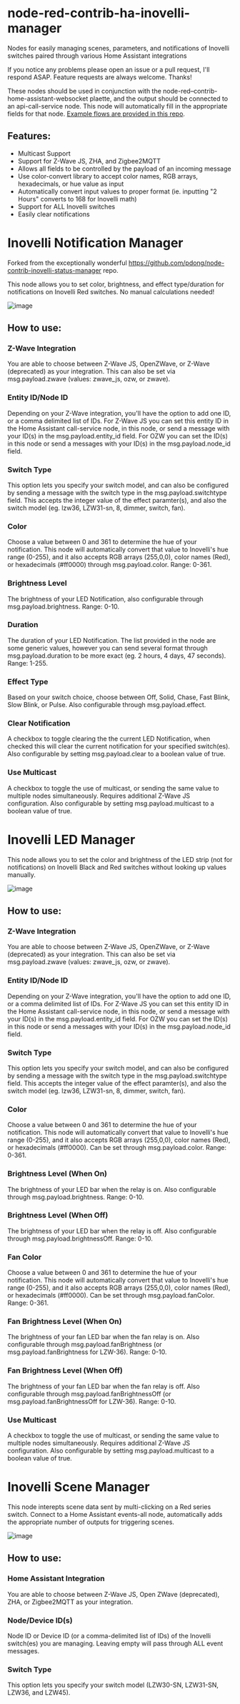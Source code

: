 # node-red-contrib-ha-inovelli-manager
Nodes for easily managing scenes, parameters, and notifications of Inovelli switches paired through various Home Assistant integrations

If you notice any problems please open an issue or a pull request, I'll respond ASAP. Feature requests are always welcome. Thanks!

These nodes should be used in conjunction with the node-red–contrib-home-assistant-websocket plaette, and the output should
be connected to an api-call-service node. This node will automatically fill in the appropriate fields for that node. [Example flows are provided in this repo](https://github.com/ryanjohnsontv/node-red-contrib-ha-inovelli-manager/tree/main/examples).

## Features:
-   Multicast Support
-   Support for Z-Wave JS, ZHA, and Zigbee2MQTT
-   Allows all fields to be controlled by the payload of an incoming message
-   Use color-convert library to accept color names, RGB arrays, hexadecimals, or hue value as input
-   Automatically convert input values to proper format (ie. inputting "2 Hours" converts to 168 for Inovelli math)
-   Support for ALL Inovelli switches
-   Easily clear notifications

# Inovelli Notification Manager

Forked from the exceptionally wonderful https://github.com/pdong/node-contrib-inovelli-status-manager repo.

This node allows you to set color, brightness, and effect type/duration for notifications on Inovelli Red switches. No manual calculations needed!


![image](https://user-images.githubusercontent.com/43426700/114622017-0f7db200-9c73-11eb-8c48-1fd31c3b8141.png)


## How to use:

### Z-Wave Integration

You are able to choose between Z-Wave JS, OpenZWave, or Z-Wave (deprecated) as your integration. This can also be set via msg.payload.zwave (values: zwave_js, ozw, or zwave).

### Entity ID/Node ID

Depending on your Z-Wave integration, you'll have the option to add one ID, or a comma delimited list of IDs. For Z-Wave JS you can set this entity ID in the Home Assistant call-service node, in this node, or send a message with your ID(s) in the msg.payload.entity_id field. For OZW you can set the ID(s) in this node or send a messages with your ID(s) in the msg.payload.node_id field.

### Switch Type

This option lets you specify your switch model, and can also be configured by sending a message with the switch type in the msg.payload.switchtype field. This accepts the integer value of the effect paramter(s), and also the switch model (eg. lzw36, LZW31-sn, 8, dimmer, switch, fan).

### Color

Choose a value between 0 and 361 to determine the hue of your notification. This node will automatically convert that value to Inovelli's hue range (0-255), and it also accepts RGB arrays (255,0,0), color names (Red), or hexadecimals (#ff0000) through msg.payload.color. Range: 0-361.

### Brightness Level

The brightness of your LED Notification, also configurable through msg.payload.brightness. Range: 0-10.

### Duration

The duration of your LED Notification. The list provided in the node are some generic values, however you can send several format through msg.payload.duration to be more exact (eg. 2 hours, 4 days, 47 seconds). Range: 1-255.

### Effect Type

Based on your switch choice, choose between Off, Solid, Chase, Fast Blink, Slow Blink, or Pulse. Also configurable through msg.payload.effect.

### Clear Notification

A checkbox to toggle clearing the the current LED Notification, when checked this will clear the current notification for your specified switch(es). Also configurable by setting msg.payload.clear to a boolean value of true.

### Use Multicast

A checkbox to toggle the use of multicast, or sending the same value to multiple nodes simultaneously. Requires additional Z-Wave JS configuration. Also configurable by setting msg.payload.multicast to a boolean value of true.


# Inovelli LED Manager

This node allows you to set the color and brightness of the LED strip (not for notifications) on Inovelli Black and Red switches without looking up values manually.

![image](https://user-images.githubusercontent.com/43426700/114769932-78772f80-9d30-11eb-86be-106dc2de4383.png)

## How to use:

### Z-Wave Integration

You are able to choose between Z-Wave JS, OpenZWave, or Z-Wave (deprecated) as your integration. This can also be set via msg.payload.zwave (values: zwave_js, ozw, or zwave).

### Entity ID/Node ID

Depending on your Z-Wave integration, you'll have the option to add one ID, or a comma delimited list of IDs. For Z-Wave JS you can set this entity ID in the Home Assistant call-service node, in this node, or send a message with your ID(s) in the msg.payload.entity_id field. For OZW you can set the ID(s) in this node or send a messages with your ID(s) in the msg.payload.node_id field.

### Switch Type

This option lets you specify your switch model, and can also be configured by sending a message with the switch type in the msg.payload.switchtype field. This accepts the integer value of the effect paramter(s), and also the switch model (eg. lzw36, LZW31-sn, 8, dimmer, switch, fan).

### Color

Choose a value between 0 and 361 to determine the hue of your notification. This node will automatically convert that value to Inovelli's hue range (0-255), and it also accepts RGB arrays (255,0,0), color names (Red), or hexadecimals (#ff0000). Can be set through msg.payload.color. Range: 0-361.

### Brightness Level (When On)

The brightness of your LED bar when the relay is on. Also configurable through msg.payload.brightness. Range: 0-10.

### Brightness Level (When Off)

The brightness of your LED bar when the relay is off. Also configurable through msg.payload.brightnessOff. Range: 0-10.

### Fan Color

Choose a value between 0 and 361 to determine the hue of your notification. This node will automatically convert that value to Inovelli's hue range (0-255), and it also accepts RGB arrays (255,0,0), color names (Red), or hexadecimals (#ff0000). Can be set through msg.payload.fanColor. Range: 0-361.

### Fan Brightness Level (When On)

The brightness of your fan LED bar when the fan relay is on. Also configurable through msg.payload.fanBrightness (or msg.payload.fanBrightness for LZW-36). Range: 0-10.

### Fan Brightness Level (When Off)

The brightness of your fan LED bar when the fan relay is off. Also configurable through msg.payload.fanBrightnessOff (or msg.payload.fanBrightnessOff for LZW-36). Range: 0-10.

### Use Multicast

A checkbox to toggle the use of multicast, or sending the same value to multiple nodes simultaneously. Requires additional Z-Wave JS configuration. Also configurable by setting msg.payload.multicast to a boolean value of true.


# Inovelli Scene Manager

This node interepts scene data sent by multi-clicking on a Red series switch. Connect to a Home Assistant events-all node, automatically adds the appropriate number of outputs for triggering scenes.

![image](https://user-images.githubusercontent.com/43426700/114770466-1965ea80-9d31-11eb-92f7-8fec410095c1.png)

## How to use:

### Home Assistant Integration

You are able to choose between Z-Wave JS, Open ZWave (deprecated), ZHA, or Zigbee2MQTT as your integration.

### Node/Device ID(s)

Node ID or Device ID (or a comma-delimited list of IDs) of the Inovelli switch(es) you are managing. Leaving empty will pass through ALL event messages.

### Switch Type

This option lets you specify your switch model (LZW30-SN, LZW31-SN, LZW36, and LZW45).